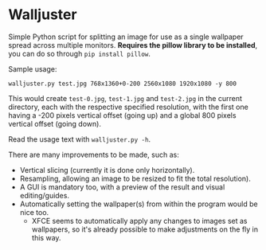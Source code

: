 # Walljuster

Simple Python script for splitting an image for use as a single wallpaper spread
across multiple monitors. **Requires the pillow library to be installed**, you
can do so through `pip install pillow`.

Sample usage:

`walljuster.py test.jpg 768x1360+0-200 2560x1080 1920x1080 -y 800`

This would create `test-0.jpg`, `test-1.jpg` and `test-2.jpg` in the current
directory, each with the respective specified resolution, with the first one
having a -200 pixels vertical offset (going up) and a global 800
pixels vertical offset (going down).

Read the usage text with `walljuster.py -h`.

There are many improvements to be made, such as:
- Vertical slicing (currently it is done only horizontally).
- Resampling, allowing an image to be resized to
fit the total resolution).
- A GUI is mandatory too, with a preview of the result and visual 
editing/guides.
- Automatically setting the wallpaper(s) from within
the program would be nice too.
  - XFCE seems to automatically apply any changes to
images set as wallpapers, so it's already possible to make adjustments on the
fly in this way.